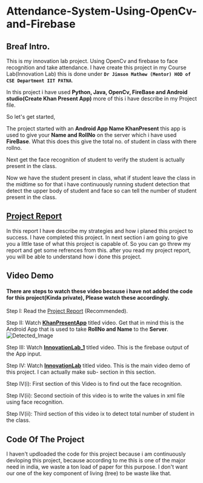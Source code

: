 # Attendance-System-Using-OpenCv-and-Firebase
## Breaf Intro.
This is my innovation lab project. Using OpenCv and firebase to face recognition and take attendance.
I have create this project in my Course Lab(Innovation Lab) this is done under **```Dr Jimson Mathew (Mentor) HOD of CSE Department IIT PATNA```**.

In this project i have used **Python, Java, OpenCv, FireBase and Android studio(Create Khan Present App)** more of this i have describe in my Project file.

So let's get started,

The project started with an **Android App Name KhanPresent** this app is used to give your **Name and RollNo** on the server which i have used **FireBase**. What this does this give the total no. of student in class with there rollno.


Next get the face recognition of student to verify the student is actually present in the class.

Now we have the student present in class, what if student leave the class in the midtime so for that i have continuously running student detection that detect the upper body of student and face so can tell the number of student present in the class.

## [Project Report](https://github.com/KhanJr/Attendance-System-Using-OpenCv-and-Firebase/blob/master/Project%20Demo/projectReport.pdf)
In this report I have describe my strategies and how i planed this project to success.
I have completed this project. In next section i am going to give you a little tase of what this project is capable of.
So you can go threw my report and get some refrences from this. after you read my project report, you will be able to understand how i done this project.


## Video Demo
#### There are steps to watch these video because i have not added the code for this project(Kinda private), Please watch these accordingly.

Step I:       Read the [Project Report](https://github.com/KhanJr/Attendance-System-Using-OpenCv-and-Firebase/blob/master/Project%20Demo/projectReport.pdf) (Recommended). 

Step II:      Watch **[KhanPresentApp](https://github.com/KhanJr/Attendance-System-Using-OpenCv-and-Firebase/blob/master/Project%20Demo/KhanPresentApp.mp4)** titled video. Get that in mind this is the Android App that is used to take **RollNo and Name** to the **Server**. 
![Detected_Image](RawImage/App.png)

Step III:     Watch **[InnovationLab_1](https://github.com/KhanJr/Attendance-System-Using-OpenCv-and-Firebase/blob/master/Project%20Demo/InnovationLab_1.mkv)** titled video. This is the firebase output of the App input. 

Step IV:      Watch **[InnovationLab](https://github.com/KhanJr/Attendance-System-Using-OpenCv-and-Firebase/blob/master/Project%20Demo/InnovationLab.mkv)** titled video. This is the main video demo of this project. I can actually make sub-          section in this section.

Step IV(i):   First section of this Video is to find out the face recognition.

Step IV(ii):  Second sectioin of this video is to write the values in xml file using face recognition.

Step IV(ii):  Third section of this video ix to detect total number of student in the class.


## Code Of The Project
I haven't updloaded the code for this project because i am continuously devloping this project, because according to me this is one of the major need in india, we waste a ton load of paper for this purpose. I don't want our one of the key component of living (tree) to be waste like that.
